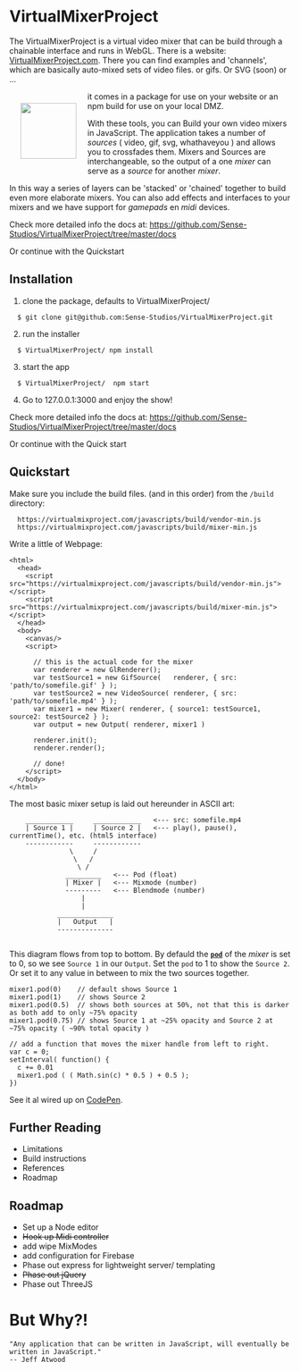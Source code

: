 # VirtualMixerProject

The VirtualMixerProject is a virtual video mixer that can be build through a chainable interface and runs in WebGL.
There is a website: [VirtualMixerProject.com](https://virtualmixproject.com/).
There you can find examples and 'channels', which are basically auto-mixed sets of video files.
or gifs. Or SVG (soon) or ...

<img src="/images/vmp_demo/vmp_logo.png" style="float: left;margin: 20px;width: 100px;">

it comes in a package for use on your website or an npm build for use on your local DMZ.

With these tools, you can Build your own video mixers in JavaScript. The application takes a number of _sources_ ( video, gif, svg,  whathaveyou ) and allows you to crossfades them.
Mixers and Sources are interchangeable, so the output of a one _mixer_ can serve as a _source_ for another _mixer_.

In this way a series of layers can be 'stacked' or 'chained' together to build even more elaborate mixers. You can also add effects and interfaces to your mixers and we have
support for _gamepads_ en _midi_ devices.

Check more detailed info the docs at: https://github.com/Sense-Studios/VirtualMixerProject/tree/master/docs

Or continue with the Quickstart

## Installation

1) clone the package, defaults to VirtualMixerProject/

```
  $ git clone git@github.com:Sense-Studios/VirtualMixerProject.git
```

2) run the installer

```
  $ VirtualMixerProject/ npm install
```

3) start the app

```
  $ VirtualMixerProject/  npm start
```

4) Go to 127.0.0.1:3000 and enjoy the show!

Check more detailed info the docs at: https://github.com/Sense-Studios/VirtualMixerProject/tree/master/docs

Or continue with the Quick start

## Quickstart

Make sure you include the build files. (and in this order) from the `/build` directory:

```    
  https://virtualmixproject.com/javascripts/build/vendor-min.js
  https://virtualmixproject.com/javascripts/build/mixer-min.js

```

Write a little of Webpage:

```
<html>
  <head>
    <script src="https://virtualmixproject.com/javascripts/build/vendor-min.js"></script>
    <script src="https://virtualmixproject.com/javascripts/build/mixer-min.js"></script>  
  </head>
  <body>
    <canvas/>
    <script>

      // this is the actual code for the mixer
      var renderer = new GlRenderer();
      var testSource1 = new GifSource(   renderer, { src: 'path/to/somefile.gif' } );
      var testSource2 = new VideoSource( renderer, { src: 'path/to/somefile.mp4' } );
      var mixer1 = new Mixer( renderer, { source1: testSource1, source2: testSource2 } );
      var output = new Output( renderer, mixer1 )

      renderer.init();
      renderer.render();

      // done!
    </script>
  </body>
</html>

```

The most basic mixer setup is laid out hereunder in ASCII art:

```
    ____________     ____________   <--- src: somefile.mp4
    | Source 1 |     | Source 2 |   <--- play(), pause(), currentTime(), etc. (html5 interface)
    ------------     ------------   
               \     /
                \   /
                 \ /
              _________   <--- Pod (float)
              | Mixer |   <--- Mixmode (number)
              ---------   <--- Blendmode (number)
                  |
                  |
            ______________
            |   Output   |            
            --------------


```
This diagram flows from top to bottom. By defauld the [**`pod`**](Mixer.html#pod) of the _mixer_ is set to 0, so we see `Source 1` in our `Output`.
Set the `pod` to 1 to show the `Source 2`. Or set it to any value in between to mix the two sources together.

```
mixer1.pod(0)    // default shows Source 1
mixer1.pod(1)    // shows Source 2
mixer1.pod(0.5)  // shows both sources at 50%, not that this is darker as both add to only ~75% opacity
mixer1.pod(0.75) // shows Source 1 at ~25% opacity and Source 2 at ~75% opacity ( ~90% total opacity )

// add a function that moves the mixer handle from left to right.
var c = 0;
setInterval( function() {
  c += 0.01
  mixer1.pod ( ( Math.sin(c) * 0.5 ) + 0.5 );
})

```
See it al wired up on [CodePen](https://codepen.io/xangadix/pen/zewydR).


## Further Reading

* Limitations
* Build instructions
* References
* Roadmap

## Roadmap

* Set up a Node editor
* ~~Hook up Midi controller~~
* add wipe MixModes
* add configuration for Firebase
* Phase out express for lightweight server/ templating
* ~~Phase out jQuery~~
* Phase out ThreeJS


# But Why?!

```
"Any application that can be written in JavaScript, will eventually be written in JavaScript."
-- Jeff Atwood
```
